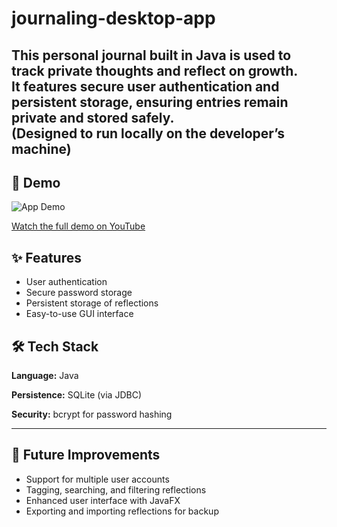 # journaling-desktop-app

This personal journal built in Java is used to track private thoughts and reflect on growth.   
It features secure user authentication and persistent storage, ensuring entries remain private and stored safely.  
(Designed to run locally on the developer’s machine) 
---

## 🎥 Demo
![App Demo](assets/demo.gif)

[Watch the full demo on YouTube](https://youtu.be/your-demo-link)

## ✨ Features
- User authentication
- Secure password storage
- Persistent storage of reflections
- Easy-to-use GUI interface

## 🛠️ Tech Stack
**Language:** Java

**Persistence:** SQLite (via JDBC)

**Security:** bcrypt for password hashing

---

## 🔮 Future Improvements
- Support for multiple user accounts
- Tagging, searching, and filtering reflections
- Enhanced user interface with JavaFX
- Exporting and importing reflections for backup
